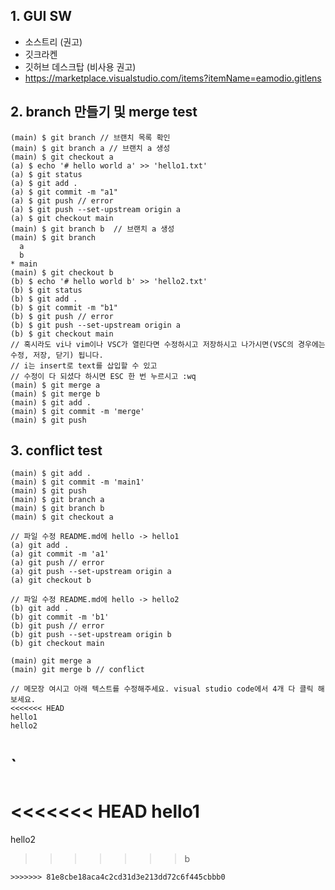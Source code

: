 ## 1. GUI SW

- 소스트리 (권고)
- 깃크라켄
- 깃허브 데스크탑 (비사용 권고)
- https://marketplace.visualstudio.com/items?itemName=eamodio.gitlens

## 2. branch 만들기 및 merge test

```shell
(main) $ git branch // 브랜치 목록 확인
(main) $ git branch a // 브랜치 a 생성
(main) $ git checkout a
(a) $ echo '# hello world a' >> 'hello1.txt'
(a) $ git status
(a) $ git add .
(a) $ git commit -m "a1"
(a) $ git push // error
(a) $ git push --set-upstream origin a
(a) $ git checkout main
(main) $ git branch b  // 브랜치 a 생성
(main) $ git branch
  a
  b
* main
(main) $ git checkout b
(b) $ echo '# hello world b' >> 'hello2.txt'
(b) $ git status
(b) $ git add .
(b) $ git commit -m "b1"
(b) $ git push // error
(b) $ git push --set-upstream origin a
(b) $ git checkout main
// 혹시라도 vi나 vim이나 VSC가 열린다면 수정하시고 저장하시고 나가시면(VSC의 경우에는 수정, 저장, 닫기) 됩니다.
// i는 insert로 text를 삽입할 수 있고
// 수정이 다 되셨다 하시면 ESC 한 번 누르시고 :wq
(main) $ git merge a
(main) $ git merge b
(main) $ git add .
(main) $ git commit -m 'merge'
(main) $ git push
```

## 3. conflict test

```shell
(main) $ git add .
(main) $ git commit -m 'main1'
(main) $ git push
(main) $ git branch a
(main) $ git branch b
(main) $ git checkout a

// 파일 수정 README.md에 hello -> hello1
(a) git add .
(a) git commit -m 'a1'
(a) git push // error
(a) git push --set-upstream origin a
(a) git checkout b

// 파일 수정 README.md에 hello -> hello2
(b) git add .
(b) git commit -m 'b1'
(b) git push // error
(b) git push --set-upstream origin b
(b) git checkout main

(main) git merge a
(main) git merge b // conflict

// 메모장 여시고 아래 텍스트를 수정해주세요. visual studio code에서 4개 다 클릭 해보세요.
<<<<<<< HEAD
hello1
hello2
```

`
=======
<<<<<<< HEAD
hello1
=======
hello2
>>>>>>> b
```
>>>>>>> 81e8cbe18aca4c2cd31d3e213dd72c6f445cbbb0
